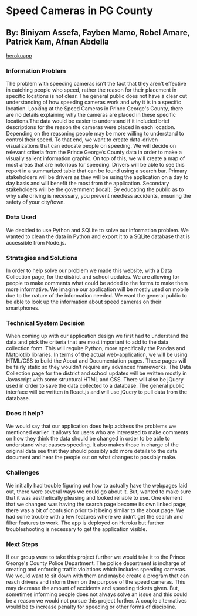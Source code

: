 # Speed Cameras in PG County

## By: Biniyam Assefa, Fayben Mamo, Robel Amare, Patrick Kam, Afnan Abdella

[herokuapp](https://inst377-morning5-speedcam.herokuapp.com/index.html "SpeedCam Home")

### Information Problem

The problem with speeding cameras isn’t the fact that they aren’t effective in catching people who speed, rather the reason for their placement in specific locations is not clear. The general public does not have a clear cut understanding of how speeding cameras work and why it is in a specific location. Looking at the Speed Cameras in Prince George's County, there are no details explaining why the cameras are placed in these specific locations.The data would be easier to understand if it included brief descriptions for the reason the cameras were placed in each location. Depending on the reasoning people may be more willing to understand to control their speed. 
To that end, we want to create data-driven visualizations that can educate people on speeding. We will decide on relevant criteria from the Prince George’s County data in order to make a visually salient information graphic. On top of this, we will create a map of most areas that are notorious for speeding. Drivers will be able to see this report in a summarized table that can be found using a search bar. Primary stakeholders will be drivers as they will be using the application on a day to day basis and will benefit the most from the application. Secondary stakeholders will be the government (local). By educating the public as to why safe driving is necessary, you prevent needless accidents, ensuring the safety of your city/town.

### Data Used

We decided to use Python and SQLite to solve our information problem. We wanted to clean the data in Python and export it to a SQLite database that is accessible from Node.js.

### Strategies and Solutions
In order to help solve our problem we made this website, with a Data Collection page, for the district and school updates. We are allowing for people to make comments what could be added to the forms to make them more informative. We imagine our application will be mostly used on mobile due to the nature of the information needed. We want the general public to be able to look up the information about speed cameras on their smartphones.

### Technical System Decision

When coming up with our application design we first had to understand the data and pick the criteria that are most important to add to the data collection form. This will require Python, more specifically the Pandas and Matplotlib libraries. In terms of the actual web-application, we will be using HTML/CSS to build the About and Documentation pages. These pages will be fairly static so they wouldn’t require any advanced frameworks. The Data Collection page for the district and school updates will be written mostly in Javascript with some structural HTML and CSS. There will also be jQuery used in order to save the data collected to a database. The general public interface will be written in React.js and will use jQuery to pull data from the database.

### Does it help?

We would say that our application does help address the problems we mentioned earlier. It allows for users who are interested to make comments on how they think the data should be changed in order to be able to understand what causes speeding. It also makes those in charge of the original data see that they should possibly add more details to the data document and hear the people out on what changes to possibly make.

### Challenges

We initially had trouble figuring out how to actually have the webpages laid out, there were several ways we could go about it. But, wanted to make sure that it was aesthetically pleasing and looked reliable to use. One element that we changed was having the search page become its own linked page; there was a bit of confusion prior to it being similar to the about page. We had some trouble with a few features where we didn’t get the search and filter features to work. The app is deployed on Heroku but further troubleshooting is necessary to get the application visible.

### Next Steps

If our group were to take this project further we would take it to the Prince George's County Police Department. The police department is incharge of creating and enforcing traffic violations which includes speeding cameras. We would want to sit down with them and maybe create a program that can reach drivers and inform them on the purpose of the speed cameras. This may decrease the amount of accidents and speeding tickets given. But, sometimes informing people does not always solve an issue and this could be a reason we would not pursue this project further. A couple alternatives would be to increase penalty for speeding or other forms of discipline.




